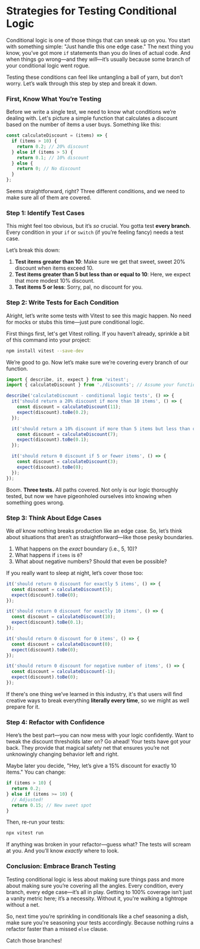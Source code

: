 # Strategies for Testing Conditional Logic

Conditional logic is one of those things that can sneak up on you. You start with something simple: "Just handle this one edge case." The next thing you know, you’ve got more `if` statements than you do lines of actual code. And when things go wrong—and they _will_—it’s usually because some branch of your conditional logic went rogue.

Testing these conditions can feel like untangling a ball of yarn, but don’t worry. Let’s walk through this step by step and break it down.

### First, Know What You’re Testing

Before we write a single test, we need to know what conditions we’re dealing with. Let's picture a simple function that calculates a discount based on the number of items a user buys. Something like this:

```javascript
const calculateDiscount = (items) => {
  if (items > 10) {
    return 0.2; // 20% discount
  } else if (items > 5) {
    return 0.1; // 10% discount
  } else {
    return 0; // No discount
  }
};
```

Seems straightforward, right? Three different conditions, and we need to make sure all of them are covered.

### Step 1: Identify Test Cases

This might feel too obvious, but it’s _so_ crucial. You gotta test **every branch**. Every condition in your `if` or `switch` (if you’re feeling fancy) needs a test case.

Let’s break this down:

1. **Test items greater than 10**: Make sure we get that sweet, sweet 20% discount when items exceed 10.
2. **Test items greater than 5 but less than or equal to 10**: Here, we expect that more modest 10% discount.
3. **Test items 5 or less**: Sorry, pal, no discount for you.

### Step 2: Write Tests for Each Condition

Alright, let’s write some tests with Vitest to see this magic happen. No need for mocks or stubs this time—just pure conditional logic.

First things first, let's get Vitest rolling. If you haven’t already, sprinkle a bit of this command into your project:

```bash
npm install vitest --save-dev
```

We’re good to go. Now let’s make sure we’re covering every branch of our function.

```javascript
import { describe, it, expect } from 'vitest';
import { calculateDiscount } from './discounts'; // Assume your function lives here

describe('calculateDiscount - conditional logic tests', () => {
  it('should return a 20% discount if more than 10 items', () => {
    const discount = calculateDiscount(11);
    expect(discount).toBe(0.2);
  });

  it('should return a 10% discount if more than 5 items but less than or equal to 10', () => {
    const discount = calculateDiscount(7);
    expect(discount).toBe(0.1);
  });

  it('should return 0 discount if 5 or fewer items', () => {
    const discount = calculateDiscount(3);
    expect(discount).toBe(0);
  });
});
```

Boom. **Three tests.** All paths covered. Not only is our logic thoroughly tested, but now we have pigeonholed ourselves into knowing when something goes wrong.

### Step 3: Think About Edge Cases

We _all_ know nothing breaks production like an edge case. So, let’s think about situations that aren’t as straightforward—like those pesky boundaries.

1. What happens on the _exact_ boundary (i.e., 5, 10)?
2. What happens if `items` is `0`?
3. What about negative numbers? Should that even be possible?

If you really want to sleep at night, let’s cover those too:

```javascript
it('should return 0 discount for exactly 5 items', () => {
  const discount = calculateDiscount(5);
  expect(discount).toBe(0);
});

it('should return 0 discount for exactly 10 items', () => {
  const discount = calculateDiscount(10);
  expect(discount).toBe(0.1);
});

it('should return 0 discount for 0 items', () => {
  const discount = calculateDiscount(0);
  expect(discount).toBe(0);
});

it('should return 0 discount for negative number of items', () => {
  const discount = calculateDiscount(-1);
  expect(discount).toBe(0);
});
```

If there's one thing we’ve learned in this industry, it's that users will find creative ways to break everything **literally every time**, so we might as well prepare for it.

### Step 4: Refactor with Confidence

Here’s the best part—you can now mess with your logic confidently. Want to tweak the discount thresholds later on? Go ahead! Your tests have got your back. They provide that magical safety net that ensures you’re not unknowingly changing behavior left and right.

Maybe later you decide, "Hey, let’s give a 15% discount for exactly 10 items." You can change:

```javascript
if (items > 10) {
  return 0.2;
} else if (items >= 10) {
  // Adjusted!
  return 0.15; // New sweet spot
}
```

Then, re-run your tests:

```bash
npx vitest run
```

If anything was broken in your refactor—guess what? The tests will scream at you. And you’ll know _exactly_ where to look.

### Conclusion: Embrace Branch Testing

Testing conditional logic is less about making sure things pass and more about making sure you’re covering all the angles. Every condition, every branch, every edge case—it’s all in play. Getting to 100% coverage isn’t just a vanity metric here; it’s a necessity. Without it, you're walking a tightrope without a net.

So, next time you’re sprinkling in conditionals like a chef seasoning a dish, make sure you're seasoning your tests accordingly. Because nothing ruins a refactor faster than a missed `else` clause.

Catch those branches!
